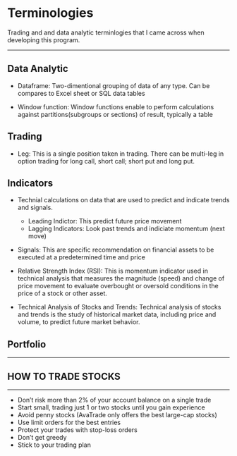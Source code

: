 # Terminologies

Trading and and data analytic terminlogies that I came across when developing this program.

---

## Data Analytic
- Dataframe: Two-dimentional grouping of data of any type. Can be compares to Excel sheet or SQL data tables

- Window function: Window functions enable to perform calculations against partitions(subgroups or sections) of result, typically a table

## Trading
- Leg: This is a single position taken in trading. There can be multi-leg in option trading for long call, short call; short put and long put.

## Indicators
- Technial calculations on data that are used to predict and indicate trends and signals.
    + Leading Indictor: This predict future price movement
    + Lagging Indicators: Look past trends and indiciate momentum (next move)

- Signals: This are specific recommendation on financial assets to be executed at a predetermined time and price

- Relative Strength Index (RSI): This is momentum indicator used in technical analysis that measures the magnitude (speed) and change of price movement to evaluate overbought or oversold conditions in the price of a stock or other asset.

- Technical Analysis of Stocks and Trends: Technical analysis of stocks and trends is the study of historical market data, including price and volume, to predict future market behavior.

## Portfolio


--------------------------
## HOW TO TRADE STOCKS
--------------------------
- Don’t risk more than 2% of your account balance on a single trade
- Start small, trading just 1 or two stocks until you gain experience
- Avoid penny stocks (AvaTrade only offers the best large-cap stocks)
- Use limit orders for the best entries
- Protect your trades with stop-loss orders
- Don’t get greedy
- Stick to your trading plan
